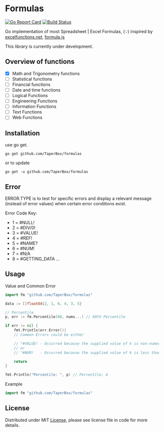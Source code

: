 # Formulas

[![Go Report Card](http://goreportcard.com/badge/TaperBox/formulas)](http://goreportcard.com/report/TaperBox/formulas) [![Build Status](https://travis-ci.org/TaperBox/formulas.svg?branch=master)](https://travis-ci.org/TaperBox/formulas)

Go implementation of most Spreadsheet | Excel Formulas, (:bulb:) inspired by [excelfunctions.net](http://www.excelfunctions.net), [formula.js](https://github.com/sutoiku/formula.js)

This library is currently under development.

## Overview of functions
- [x] Math and Trigonometry functions
- [ ] Statistical functions
- [ ] Financial functions
- [ ] Date and time functions
- [ ] Logical Functions
- [ ] Engineering Functions
- [ ] Information Functions
- [ ] Text Functions
- [ ] Web Functions

## Installation

use go get. 

```
go get github.com/TaperBox/formulas
```

or to update

```
go get -u github.com/TaperBox/formulas
```


## Error

ERROR.TYPE is to test for specific errors and display a relevant message (instead of error values)
when certain error conditions exist.

Error Code Key: 

- 1 = #NULL!
- 2 = #DIV/0!
- 3 = #VALUE!
- 4 = #REF!
- 5 = #NAME?
- 6 = #NUM!
- 7 = #N/A
- 8 = #GETTING_DATA
 ... 

## Usage

Value and Common Error 

```go
import fm "github.com/TaperBox/formulas"

data := []float64{2, 1, 6, 4, 3, 5}

// Percentile 
p, err := fm.Percentile(60, nums...) // 60th Percentile

if err != nil {
	fmt.Println(err.Error())
	// Common Errors could be either

	// "#VALUE! - Occurred because the supplied value of k is non-numeric" 
	// or 
	// "#NUM!   - Occurred because the supplied value of k is less than 0 or greater than 100 or the array is empty

	return 
}

fmt.Println("Percentile: ", p) // Percentile: 4

```

Example

```go
import fm "github.com/TaperBox/formulas"


```

## License
Distributed under MIT [License](../formulas/blob/master/LICENSE), please see license file in code for more details.